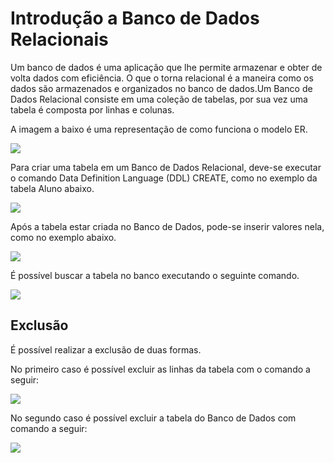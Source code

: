# Introdução a Banco de Dados Relacionais

Um banco de dados é uma aplicação que lhe permite armazenar e obter de volta dados com eficiência. O que o torna relacional é a maneira como os dados são armazenados e organizados no banco de dados.Um Banco de Dados Relacional consiste em uma coleção de tabelas, por sua vez uma tabela é composta por linhas e colunas.  

A imagem a baixo é uma representação de como funciona o modelo ER.

![](https://github.com/ciencia-de-dados-pratica/GEAM-basico/blob/master/2020/Bruno-Introdu%C3%A7%C3%A3o-Bancos-de-Dados-Relacionais/Imagens/Modelo-E-R.jpg)    

Para criar uma tabela em um Banco de Dados Relacional, deve-se executar o comando Data Definition Language (DDL) CREATE, como  no exemplo da tabela Aluno abaixo.  

![](https://github.com/ciencia-de-dados-pratica/GEAM-basico/blob/master/2020/Bruno-Introdu%C3%A7%C3%A3o-Bancos-de-Dados-Relacionais/Imagens/Imagem%201.png)  
   
Após a tabela estar criada no Banco de Dados, pode-se inserir valores nela, como no exemplo abaixo.  

![](https://github.com/ciencia-de-dados-pratica/GEAM-basico/blob/master/2020/Bruno-Introdu%C3%A7%C3%A3o-Bancos-de-Dados-Relacionais/Imagens/Imagem%202.png) 

É possível buscar a tabela no banco executando o seguinte comando.  

![](https://github.com/ciencia-de-dados-pratica/GEAM-basico/blob/master/2020/Bruno-Introdu%C3%A7%C3%A3o-Bancos-de-Dados-Relacionais/Imagens/Imagem%203.png)  

## Exclusão

É possível realizar a exclusão de duas formas.  

No primeiro caso é possível excluir as linhas da tabela com o comando a seguir:  

![](https://github.com/ciencia-de-dados-pratica/GEAM-basico/blob/master/2020/Bruno-Introdu%C3%A7%C3%A3o-Bancos-de-Dados-Relacionais/Imagens/Imagem%204.png)  

No segundo caso é possível excluir a tabela do Banco de Dados com comando a seguir:  

![](https://github.com/ciencia-de-dados-pratica/GEAM-basico/blob/master/2020/Bruno-Introdu%C3%A7%C3%A3o-Bancos-de-Dados-Relacionais/Imagens/Imagem%205.png)
